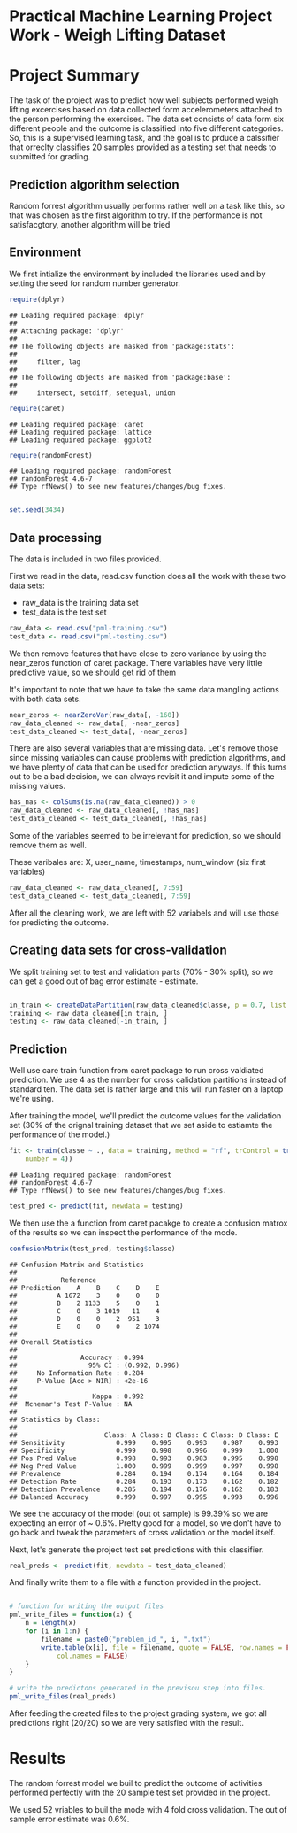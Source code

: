 Practical Machine Learning Project Work - Weigh Lifting Dataset
========================================================

# Project Summary

The task of the project was to predict how well subjects performed weigh lifting excercises based on data collected form accelerometers attached to the person performing the exercises. The data set consists of data form six different people and the outcome is classified into five different categories. So, this is a supervised learning task, and the goal is to prduce a calssifier that orreclty classifies 20 samples provided as a testing set that needs to submitted for grading.


## Prediction algorithm selection

Random forrest algorithm usually performs rather well on a task like this, so that was chosen as the first algorithm to try. If the performance is not satisfacgtory, another algorithm will be tried

## Environment

We first intialize the environment by included the libraries used and by setting the seed for random number generator.


```r
require(dplyr)
```

```
## Loading required package: dplyr
## 
## Attaching package: 'dplyr'
## 
## The following objects are masked from 'package:stats':
## 
##     filter, lag
## 
## The following objects are masked from 'package:base':
## 
##     intersect, setdiff, setequal, union
```

```r
require(caret)
```

```
## Loading required package: caret
## Loading required package: lattice
## Loading required package: ggplot2
```

```r
require(randomForest)
```

```
## Loading required package: randomForest
## randomForest 4.6-7
## Type rfNews() to see new features/changes/bug fixes.
```

```r

set.seed(3434)
```


## Data processing

The data is included in two files provided.

First we read in the data, read.csv function does all the work with these two data sets:

- raw_data is the training data set
- test_data is the test set


```r
raw_data <- read.csv("pml-training.csv")
test_data <- read.csv("pml-testing.csv")
```




We then remove features that have close to zero variance by using the near_zeros function of caret package. There variables have very little predictive value, so we should get rid of them

It's important to note that we have to take the same data mangling actions with both data sets.


```r
near_zeros <- nearZeroVar(raw_data[, -160])
raw_data_cleaned <- raw_data[, -near_zeros]
test_data_cleaned <- test_data[, -near_zeros]
```



There are also several variables that are missing data. Let's remove those since missing variables can cause problems with prediction algorithms, and we have plenty of data that can be used for prediction anyways. If this turns out to be a bad decision, we can always revisit it and impute some of the missing values.


```r
has_nas <- colSums(is.na(raw_data_cleaned)) > 0
raw_data_cleaned <- raw_data_cleaned[, !has_nas]
test_data_cleaned <- test_data_cleaned[, !has_nas]
```



Some of the variables seemed to be irrelevant for prediction, so we should remove them as well.

These varibales are: X, user_name, timestamps, num_window (six first variables)


```r
raw_data_cleaned <- raw_data_cleaned[, 7:59]
test_data_cleaned <- test_data_cleaned[, 7:59]
```



After all the cleaning work, we are left with 52 variabels and will use those for predicting the outcome.

## Creating data sets for cross-validation

We split training set to test and validation parts (70% - 30% split), so we can get a good out of bag error estimate - estimate.


```r

in_train <- createDataPartition(raw_data_cleaned$classe, p = 0.7, list = FALSE)
training <- raw_data_cleaned[in_train, ]
testing <- raw_data_cleaned[-in_train, ]
```


## Prediction

Well use care train function from caret package to run cross valdiated prediction. We use 4 as the number for cross calidation partitions instead of standard ten. The data set is rather large and this will run faster on a laptop we're using.

After training the model, we'll predict the outcome values for the validation set (30% of the orignal training dataset that we set aside to estiamte the performance of the model.)


```r
fit <- train(classe ~ ., data = training, method = "rf", trControl = trainControl(method = "cv", 
    number = 4))
```

```
## Loading required package: randomForest
## randomForest 4.6-7
## Type rfNews() to see new features/changes/bug fixes.
```

```r
test_pred <- predict(fit, newdata = testing)
```


We then use the a function from caret pacakge to create a confusion matrox of the results so we can inspect the performance of the mode.


```r
confusionMatrix(test_pred, testing$classe)
```

```
## Confusion Matrix and Statistics
## 
##           Reference
## Prediction    A    B    C    D    E
##          A 1672    3    0    0    0
##          B    2 1133    5    0    1
##          C    0    3 1019   11    4
##          D    0    0    2  951    3
##          E    0    0    0    2 1074
## 
## Overall Statistics
##                                         
##                Accuracy : 0.994         
##                  95% CI : (0.992, 0.996)
##     No Information Rate : 0.284         
##     P-Value [Acc > NIR] : <2e-16        
##                                         
##                   Kappa : 0.992         
##  Mcnemar's Test P-Value : NA            
## 
## Statistics by Class:
## 
##                      Class: A Class: B Class: C Class: D Class: E
## Sensitivity             0.999    0.995    0.993    0.987    0.993
## Specificity             0.999    0.998    0.996    0.999    1.000
## Pos Pred Value          0.998    0.993    0.983    0.995    0.998
## Neg Pred Value          1.000    0.999    0.999    0.997    0.998
## Prevalence              0.284    0.194    0.174    0.164    0.184
## Detection Rate          0.284    0.193    0.173    0.162    0.182
## Detection Prevalence    0.285    0.194    0.176    0.162    0.183
## Balanced Accuracy       0.999    0.997    0.995    0.993    0.996
```


We see the accuracy of the model (out ot sample) is 99.39% so we are expecting an error of ~ 0.6%. Pretty good for a model, so we don't have to go back and tweak the parameters of cross validation or the model itself.

Next, let's generate the project test set predictions with this classifier.


```r
real_preds <- predict(fit, newdata = test_data_cleaned)
```


And finally write them to a file with a function provided in the project.


```r

# function for writing the output files
pml_write_files = function(x) {
    n = length(x)
    for (i in 1:n) {
        filename = paste0("problem_id_", i, ".txt")
        write.table(x[i], file = filename, quote = FALSE, row.names = FALSE, 
            col.names = FALSE)
    }
}

# write the predictons generated in the previsou step into files.
pml_write_files(real_preds)
```


After feeding the created files to the project grading system, we got all predictions right (20/20) so we are very satisfied with the result.

# Results

The random forrest model we buil to predict the outcome of activities performed perfectly with the 20 sample test set provided in the project.

We used 52 vriables to buil the mode with 4 fold cross validation. The out of sample error estimate was 0.6%.


